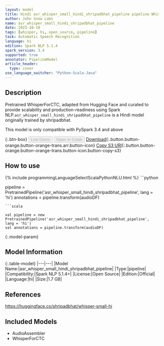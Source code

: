 ```yaml
---
layout: model
title: Hindi asr_whisper_small_hindi_shripadbhat_pipeline pipeline WhisperForCTC from shripadbhat
author: John Snow Labs
name: asr_whisper_small_hindi_shripadbhat_pipeline
date: 2023-10-18
tags: [whisper, hi, open_source, pipeline]
task: Automatic Speech Recognition
language: hi
edition: Spark NLP 5.1.4
spark_version: 3.4
supported: true
annotator: PipelineModel
article_header:
  type: cover
use_language_switcher: "Python-Scala-Java"
---
```


## Description

Pretrained WhisperForCTC, adapted from Hugging Face and curated to provide scalability and production-readiness using Spark NLP.`asr_whisper_small_hindi_shripadbhat_pipeline` is a Hindi model originally trained by shripadbhat.

This model is only compatible with PySpark 3.4 and above

{:.btn-box}
<button class="button button-orange" disabled>Live Demo</button>
<button class="button button-orange" disabled>Open in Colab</button>
[Download](https://s3.amazonaws.com/auxdata.johnsnowlabs.com/public/models/asr_whisper_small_hindi_shripadbhat_pipeline_hi_5.1.4_3.4_1697587754852.zip){:.button.button-orange.button-orange-trans.arr.button-icon}
[Copy S3 URI](s3://auxdata.johnsnowlabs.com/public/models/asr_whisper_small_hindi_shripadbhat_pipeline_hi_5.1.4_3.4_1697587754852.zip){:.button.button-orange.button-orange-trans.button-icon.button-copy-s3}

## How to use



<div class="tabs-box" markdown="1">
{% include programmingLanguageSelectScalaPythonNLU.html %}
```python

pipeline = PretrainedPipeline('asr_whisper_small_hindi_shripadbhat_pipeline', lang = 'hi')
annotations =  pipeline.transform(audioDF)

```
```scala

val pipeline = new PretrainedPipeline('asr_whisper_small_hindi_shripadbhat_pipeline', lang = 'hi')
val annotations = pipeline.transform(audioDF)

```
</div>

{:.model-param}
## Model Information

{:.table-model}
|---|---|
|Model Name:|asr_whisper_small_hindi_shripadbhat_pipeline|
|Type:|pipeline|
|Compatibility:|Spark NLP 5.1.4+|
|License:|Open Source|
|Edition:|Official|
|Language:|hi|
|Size:|1.7 GB|

## References

https://huggingface.co/shripadbhat/whisper-small-hi

## Included Models

- AudioAssembler
- WhisperForCTC
